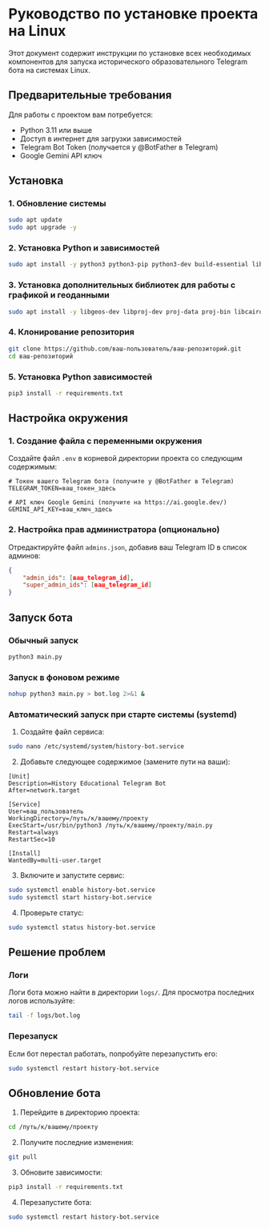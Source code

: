 
# Руководство по установке проекта на Linux

Этот документ содержит инструкции по установке всех необходимых компонентов для запуска исторического образовательного Telegram бота на системах Linux.

## Предварительные требования

Для работы с проектом вам потребуется:
- Python 3.11 или выше
- Доступ в интернет для загрузки зависимостей
- Telegram Bot Token (получается у @BotFather в Telegram)
- Google Gemini API ключ

## Установка

### 1. Обновление системы

```bash
sudo apt update
sudo apt upgrade -y
```

### 2. Установка Python и зависимостей

```bash
sudo apt install -y python3 python3-pip python3-dev build-essential libssl-dev libffi-dev python3-setuptools python3-venv git
```

### 3. Установка дополнительных библиотек для работы с графикой и геоданными

```bash
sudo apt install -y libgeos-dev libproj-dev proj-data proj-bin libcairo2-dev libgirepository1.0-dev pkg-config python3-cairo-dev
```

### 4. Клонирование репозитория

```bash
git clone https://github.com/ваш-пользователь/ваш-репозиторий.git
cd ваш-репозиторий
```

### 5. Установка Python зависимостей

```bash
pip3 install -r requirements.txt
```

## Настройка окружения

### 1. Создание файла с переменными окружения

Создайте файл `.env` в корневой директории проекта со следующим содержимым:

```
# Токен вашего Telegram бота (получите у @BotFather в Telegram)
TELEGRAM_TOKEN=ваш_токен_здесь

# API ключ Google Gemini (получите на https://ai.google.dev/)
GEMINI_API_KEY=ваш_ключ_здесь
```

### 2. Настройка прав администратора (опционально)

Отредактируйте файл `admins.json`, добавив ваш Telegram ID в список админов:

```json
{
    "admin_ids": [ваш_telegram_id],
    "super_admin_ids": [ваш_telegram_id]
}
```

## Запуск бота

### Обычный запуск

```bash
python3 main.py
```

### Запуск в фоновом режиме

```bash
nohup python3 main.py > bot.log 2>&1 &
```

### Автоматический запуск при старте системы (systemd)

1. Создайте файл сервиса:

```bash
sudo nano /etc/systemd/system/history-bot.service
```

2. Добавьте следующее содержимое (замените пути на ваши):

```
[Unit]
Description=History Educational Telegram Bot
After=network.target

[Service]
User=ваш_пользователь
WorkingDirectory=/путь/к/вашему/проекту
ExecStart=/usr/bin/python3 /путь/к/вашему/проекту/main.py
Restart=always
RestartSec=10

[Install]
WantedBy=multi-user.target
```

3. Включите и запустите сервис:

```bash
sudo systemctl enable history-bot.service
sudo systemctl start history-bot.service
```

4. Проверьте статус:

```bash
sudo systemctl status history-bot.service
```

## Решение проблем

### Логи

Логи бота можно найти в директории `logs/`. Для просмотра последних логов используйте:

```bash
tail -f logs/bot.log
```

### Перезапуск

Если бот перестал работать, попробуйте перезапустить его:

```bash
sudo systemctl restart history-bot.service
```

## Обновление бота

1. Перейдите в директорию проекта:

```bash
cd /путь/к/вашему/проекту
```

2. Получите последние изменения:

```bash
git pull
```

3. Обновите зависимости:

```bash
pip3 install -r requirements.txt
```

4. Перезапустите бота:

```bash
sudo systemctl restart history-bot.service
```
